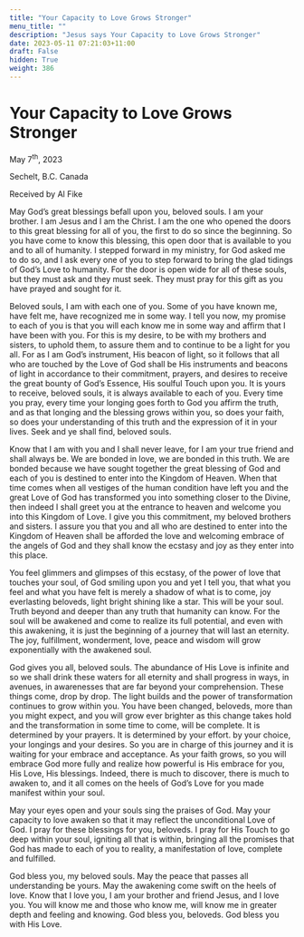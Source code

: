 ```yaml
---
title: "Your Capacity to Love Grows Stronger"
menu_title: ""
description: "Jesus says Your Capacity to Love Grows Stronger"
date: 2023-05-11 07:21:03+11:00
draft: False
hidden: True
weight: 386
---
```

# Your Capacity to Love Grows Stronger

May 7<sup>th</sup>, 2023

Sechelt, B.C. Canada

Received by Al Fike  



May God’s great blessings befall upon you, beloved souls. I am your brother. I am Jesus and I am the Christ. I am the one who opened the doors to this great blessing for all of you, the first to do so since the beginning. So you have come to know this blessing, this open door that is available to you and to all of humanity. I stepped forward in my ministry, for God asked me to do so, and I ask every one of you to step forward to bring the glad tidings of God’s Love to humanity. For the door is open wide for all of these souls, but they must ask and they must seek. They must pray for this gift as you have prayed and sought for it. 

Beloved souls, I am with each one of you. Some of you have known me, have felt me, have recognized me in some way. I tell you now, my promise to each of you is that you will each know me in some way and affirm that I have been with you. For this is my desire, to be with my brothers and sisters, to uphold them, to assure them and to continue to be a light for you all. For as I am God’s instrument, His beacon of light, so it follows that all who are touched by the Love of God shall be His instruments and beacons of light in accordance to their commitment, prayers, and desires to receive the great bounty of God’s Essence, His soulful Touch upon you. It is yours to receive, beloved souls, it is always available to each of you. Every time you pray, every time your longing goes forth to God you affirm the truth, and as that longing and the blessing grows within you, so does your faith, so does your understanding of this truth and the expression of it in your lives. Seek and ye shall find, beloved souls.
 
Know that I am with you and I shall never leave, for I am your true friend and shall always be. We are bonded in love, we are bonded in this truth. We are bonded because we have sought together the great blessing of God and each of you is destined to enter into the Kingdom of Heaven. When that time comes when all vestiges of the human condition have left you and the great Love of God has transformed you into something closer to the Divine, then indeed I shall greet you at the entrance to heaven and welcome you into this Kingdom of Love. I give you this commitment, my beloved brothers and sisters. I assure you that you and all who are destined to enter into the Kingdom of Heaven shall be afforded the love and welcoming embrace of the angels of God and they shall know the ecstasy and joy as they enter into this place.

You feel glimmers and glimpses of this ecstasy, of the power of love that touches your soul, of God smiling upon you and yet I tell you, that what you feel and what you have felt is merely a shadow of what is to come, joy everlasting beloveds, light bright shining like a star. This will be your soul. Truth beyond and deeper than any truth that humanity can know. For the soul will be awakened and come to realize its full potential, and even with this awakening, it is just the beginning of a journey that will last an eternity. The joy, fulfillment, wonderment, love, peace and wisdom will grow exponentially with the awakened soul. 

God gives you all, beloved souls. The abundance of His Love is infinite and so we shall drink these waters for all eternity and shall progress in ways, in avenues, in awarenesses that are far beyond your comprehension. These things come, drop by drop. The light builds and the power of transformation continues to grow within you. You have been changed, beloveds, more than you might expect, and you will grow ever brighter as this change takes hold and the transformation in some time to come, will be complete. It is determined by your prayers. It is determined by your effort. by your choice, your longings and your desires. So you are in charge of this journey and it is waiting for your embrace and acceptance. As your faith grows, so you will embrace God more fully and realize how powerful is His embrace for you, His Love, His blessings. Indeed, there is much to discover, there is much to awaken to, and it all comes on the heels of God’s Love for you made manifest within your soul. 

May your eyes open and your souls sing the praises of God. May your capacity to love awaken so that it may reflect the unconditional Love of God. I pray for these blessings for you, beloveds. I pray for His Touch to go deep within your soul, igniting all that is within, bringing all the promises that God has made to each of you to reality, a manifestation of love, complete and fulfilled. 

God bless you, my beloved souls. May the peace that passes all understanding be yours. May the awakening come swift on the heels of love. Know that I love you, I am your brother and friend Jesus, and I love you. You will know me and those who know me, will know me in greater depth and feeling and knowing. God bless you, beloveds. God bless you with His Love.
